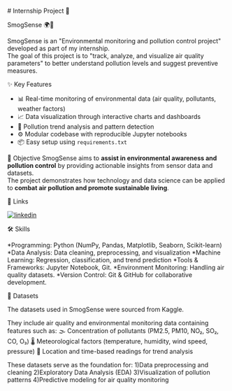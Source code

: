 

﻿# Internship Project 🚀

SmogSense 🌍💨

SmogSense is an "Environmental monitoring and pollution control project" developed as part of my internship.  
The goal of this project is to "track, analyze, and visualize air quality parameters" to better understand pollution levels and suggest preventive measures.

✨ Key Features
- 📊 Real-time monitoring of environmental data (air quality, pollutants, weather factors)  
- 📈 Data visualization through interactive charts and dashboards  
- 🧹 Pollution trend analysis and pattern detection  
- ⚙️ Modular codebase  with reproducible Jupyter notebooks  
- 📦 Easy setup using `requirements.txt`  

🎯 Objective
SmogSense aims to **assist in environmental awareness and pollution control** by providing actionable insights from sensor data and datasets.  
The project demonstrates how technology and data science can be applied to **combat air pollution and promote sustainable living**.  


🔗 Links

[![linkedin](https://img.shields.io/badge/linkedin-0A66C2?style=for-the-badge&logo=linkedin&logoColor=white)](https://www.linkedin.com/in/swapnil-singh-24b7b1220?utm_source=share&utm_campaign=share_via&utm_content=profile&utm_medium=android_app)


🛠️ Skills

*Programming: Python (NumPy, Pandas, Matplotlib, Seaborn, Scikit-learn)
*Data Analysis: Data cleaning, preprocessing, and visualization
*Machine Learning: Regression, classification, and trend prediction
*Tools & Frameworks: Jupyter Notebook, Git.
*Environment Monitoring: Handling air quality datasets.
*Version Control: Git & GitHub for collaborative development. 

📂 Datasets

The datasets used in SmogSense were sourced from Kaggle.

They include air quality and environmental monitoring data containing features such as:
🌫️ Concentration of pollutants (PM2.5, PM10, NO₂, SO₂, CO, O₃)
🌡️ Meteorological factors (temperature, humidity, wind speed, pressure)
📍 Location and time-based readings for trend analysis

These datasets serve as the foundation for:
1)Data preprocessing and cleaning
2)Exploratory Data Analysis (EDA)
3)Visualization of pollution patterns
4)Predictive modeling for air quality monitoring


